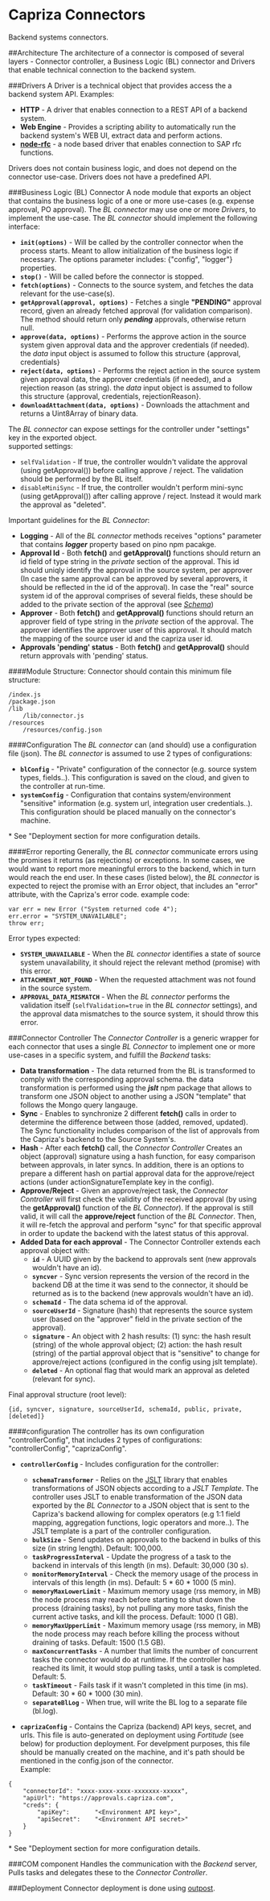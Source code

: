 # Capriza Connectors
Backend systems connectors.

##Architecture
The architecture of a connector is composed of several layers - Connector controller, a Business Logic (BL) connector and Drivers that enable technical connection to the backend system.

###Drivers
A Driver is a technical object that provides access the a backend system API.
Examples:

* **HTTP** - A driver that enables connection to a REST API of a backend system.
* **Web Engine** - Provides a scripting ability to automatically run the backend system's WEB UI, extract data and perform actions.
* [**node-rfc**](https://github.com/SAP/node-rfc) - a node based driver that enables connection to SAP rfc functions.

Drivers does not contain business logic, and does not depend on the connector use-case.
Drivers does not have a predefined API.

###Business Logic (BL) Connector
A node module that exports an object that contains the business logic of a one or more use-cases (e.g. expense approval, PO approval).
The *BL connector* may use one or more *Drivers*, to implement the use-case.
The *BL connector* should implement the following interface:

* **`init(options)`** - Will be called by the controller connector when the process starts. Meant to allow initialization of the business logic if necessary. The options parameter includes: {"config", "logger"} properties. 
* **`stop()`** - Will be called before the connector is stopped.
* **`fetch(options)`** - Connects to the source system, and fetches the data relevant for the use-case(s).
* **`getApproval(approval, options)`** - Fetches a single **"PENDING"** approval record, given an already fetched approval (for validation comparison). The method should return only ***pending*** approvals, otherwise return null.
* **`approve(data, options)`** - Performs the approve action in the source system given approval data and the approver credentials (if needed). the *data* input object is assumed to follow this structure {approval, credentials}
* **`reject(data, options)`** - Performs the reject action in the source system given approval data, the approver credentials (if needed), and a rejection reason (as string). the *data* input object is assumed to follow this structure {approval, credentials, rejectionReason}.
* **`downloadAttachment(data, options)`** - Downloads the attachment and returns a Uint8Array of binary data.

The *BL connector* can expose settings for the controller under "settings" key in the exported object.   
supported settings:   
* `selfValidation` - If true, the controller wouldn't validate the approval (using getApproval()) before calling approve / reject. The validation should be performed by the BL itself.  
* `disableMiniSync` - If true, the controller wouldn't perform mini-sync (using getApproval()) after calling approve / reject. Instead it would mark the approval as "deleted".

Important guidelines for the *BL Connector*:

* **Logging** - All of the *BL connector* methods receives "options" parameter that contains ***logger*** property based on pino npm pacakge. 
* **Approval Id** - Both **fetch()** and **getApproval()** functions should return an id field of type string in the *private* section of the approval. This id should uniqly identify the approval in the source system, per approver (In case the same approval can be approved by several approvers, it should be reflected in the id of the approval). In case the "real" source system id of the approval comprises of several fields, these should be added to the private section of the approval (see [*Schema*](https://caprizaportfolio.assembla.com/spaces/capriza-ng/git-7/source))
* **Approver** - Both **fetch()** and **getApproval()** functions should return an approver field of type string in the *private* section of the approval. The approver identifies the approver user of this approval. It should match the mapping of the source user id and the capriza user id.
* **Approvals 'pending' status** - Both **fetch()** and **getApproval()** should return approvals with 'pending' status.

####Module Structure:
Connector should contain this minimum file structure:

  
    /index.js  
    /package.json  
    /lib  
        /lib/connector.js  
    /resources  
        /resources/config.json 

####Configuration
The *BL connector* can (and should) use a configuration file (json). The *BL connector* is assumed to use 2 types of configurations:  
* **`blConfig`** - "Private" configuration of the connector (e.g. source system types, fields..). This configuration is saved on the cloud, and given to the controller at run-time.  
* **`systemConfig`** - Configuration that contains system/environment "sensitive" information (e.g. system url, integration user credentials..). This configuration should be placed manually on the connector's machine.  
     
\* See "Deployment section for more configuration details. 

####Error reporting
Generally, the *BL connector* communicate errors using the promises it returns (as rejections) or exceptions. In some cases, we would want to report more meaningful errors to the backend, which in turn would reach the end user. In these cases (listed below), the *BL connector* is expected to reject the promise with an Error object, that includes an "error" attribute, with the Capriza's error code. example code:

```
var err = new Error ("System returned code 4"); 
err.error = "SYSTEM_UNAVAILABLE";
throw err;
```

Error types expected:  
* **`SYSTEM_UNAVAILABLE`** - When the *BL connector* identifies a state of source system unavailability, it should reject the relevant method (promise) with this error.  
* **`ATTACHMENT_NOT_FOUND`** - When the requested attachment was not found in the source system.  
* **`APPROVAL_DATA_MISMATCH`** - When the *BL connector* performs the validation itself (`selfValidation=true` in the *BL connector* settings), and the approval data mismatches to the source system, it should throw this error.    

###Connector Controller
The *Connector Controller* is a generic wrapper for each connector that uses a single *BL Connector* to implement one or more use-cases in a specific system, and fulfill the *Backend* tasks:

* **Data transformation** - The data returned from the BL is transformed to comply with the corresponding approval schema. the data transformation is performed using the ***jslt*** npm package that allows to transform one JSON object to another using a JSON "template" that follows the Mongo query langauge. 
* **Sync** - Enables to synchronize 2 different **fetch()** calls in order to determine the difference between those (added, removed, updated). The Sync functionality includes comparison of the list of approvals from the Capriza's backend to the Source System's.
* **Hash** - After each **fetch()** call, the *Connector Controller* Creates an object (approval) signature using a hash function, for easy comparison between approvals, in later syncs. In addition, there is an options to prepare a different hash on partial approval data for the approve/reject actions (under actionSignatureTemplate key in the config).
* **Approve/Reject** - Given an approve/reject task, the *Connector Controller* will first check the validity of the received approval (by using the **getApproval()** function of the *BL Connector*). If the approval is still valid, it will call the **approve/reject** function of the *BL Connector*. Then, it will re-fetch the approval and perform "sync" for that specific approval in order to update the backend with the latest status of this approval.
* **Added Data for each approval** - The Connector Controller extends each approval object with:
    * **`id`** - A UUID given by the backend to approvals sent (new approvals wouldn't have an id).
    * **`syncver`** - Sync version represents the version of the record in the backend DB at the time it was send to the connector, it should be returned as is to the backend (new approvals wouldn't have an id).
    * **`schemaId`** - The data schema id of the approval.
    * **`sourceUserId`** - Signature (hash) that represents the source system user (based on the "approver" field in the private section of the approval).
    * **`signature`** - An object with 2 hash results: (1) sync: the hash result (string) of the whole approval object; (2) action: the hash result (string) of the partial approval object that is "sensitive" to change for approve/reject actions (configured in the config using jslt template).
    * **`deleted`** - An optional flag that would mark an approval as deleted (relevant for sync).


Final approval structure (root level):  
   
```
{id, syncver, signature, sourceUserId, schemaId, public, private, [deleted]}
```
        
####configuration
The controller has its own configuration "controllerConfig", that includes 2 types of configurations: "controllerConfig", "caprizaConfig".  
* **`controllerConfig`** - Includes configuration for the controller:  
    * **`schemaTransformer`** - Relies on the [JSLT](https://github.com/capriza/jslt) library that enables transformations of JSON objects according to a *JSLT Template*. The controller uses JSLT to enable transformation of the JSON data exported by the *BL Connector* to a JSON object that is sent to the Capriza's
                          backend allowing for complex operators (e.g 1:1 field mapping, aggregation functions, logic operators and more..).
                          The JSLT template is a part of the controller configuration.    
    * **`bulkSize`** - Send updates on approvals to the backend in bulks of this size (in string length). Default: 100,000.  
    * **`taskProgressInterval`** - Update the progress of a task to the backend in intervals of this length (in ms). Default: 30,000 (30 s).  
    * **`monitorMemoryInterval`** - Check the memory usage of the process in intervals of this length (in ms). Default: 5 * 60 * 1000 (5 min).  
    * **`memoryMaxLowerLimit`** - Maximum memory usage (rss memory, in MB) the node process may reach before starting to shut down the process (draining tasks), by not pulling any more tasks, finish the current active tasks, and kill the process. Default: 1000 (1 GB).   
    * **`memoryMaxUpperLimit`** - Maximum memory usage (rss memory, in MB) the node process may reach before killing the process without draining of tasks. Default: 1500 (1.5 GB).  
    * **`maxConcurrentTasks`** - A number that limits the number of concurrent tasks the connector would do at runtime. If the controller has reached its limit, it would stop pulling tasks, until a task is completed. Default: 5.  
    * **`taskTimeout`** - Fails task if it wasn't completed in this time (in ms). Default: 30 * 60 * 1000 (30 min).
    * **`separateBlLog`** - When true, will write the BL log to a separate file (bl.log).  

* **`caprizaConfig`** - Contains the Capriza (backend) API keys, secret, and urls. This file is auto-generated on deployment using *Fortitude* (see below) for production deployment. For develpment purposes, this file should be manually created on the machine, and it's path should be mentioned in the config.json of the connector.  
Example:  
```
{
    "connectorId": "xxxx-xxxx-xxxx-xxxxxxx-xxxxx",
    "apiUrl": "https://approvals.capriza.com",
    "creds": {
        "apiKey":       "<Environment API key>",
        "apiSecret":    "<Environment API secret>"
    }
}
```
       

\* See "Deployment section for more configuration details.

###COM component
Handles the communication with the *Backend* server, Pulls tasks and delegates these to the *Connector Controller*.

###Deployment
Connector deployment is done using [outpost](https://www.npmjs.com/package/outpost). 
              